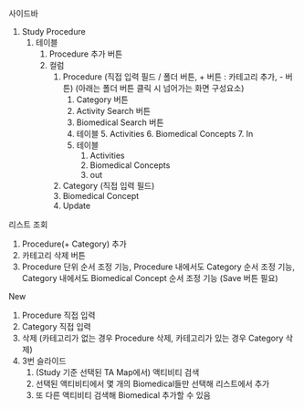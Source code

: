 사이드바
1. Study Procedure
	1. 테이블
		1. Procedure 추가 버튼
		2. 컬럼
			1. Procedure (직접 입력 필드 / 폴더 버튼, + 버튼 : 카테고리 추가, - 버튼) (아래는 폴더 버튼 클릭 시 넘어가는 화면 구성요소)
				1. Category 버튼
				2. Activity Search 버튼
				3. Biomedical Search 버튼
				4. 테이블
					5. Activities
					6. Biomedical Concepts
					7. In
				5. 테이블
					1. Activities
					2. Biomedical Concepts
					3. out
			2. Category (직접 입력 필드)
			3. Biomedical Concept
			4. Update

리스트 조회
1. Procedure(+ Category) 추가
2. 카테고리 삭제 버튼
3. Procedure 단위 순서 조정 기능, Procedure 내에서도 Category 순서 조정 기능, Category 내에서도 Biomedical Concept 순서 조정 기능 (Save 버튼 필요)

New
1. Procedure 직접 입력
2. Category 직접 입력 
3. 삭제 (카테고리가 없는 경우 Procedure 삭제, 카테고리가 있는 경우 Category 삭제)
4. 3번 슬라이드
	1. (Study 기준 선택된 TA Map에서) 액티비티 검색
	2. 선택된 액티비티에서 몇 개의 Biomedical들만 선택해 리스트에서 추가
	3. 또 다른 액티비티 검색해 Biomedical 추가할 수 있음